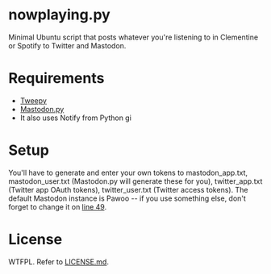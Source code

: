 # nowplaying.py

Minimal Ubuntu script that posts whatever you're listening to in Clementine or Spotify to Twitter and Mastodon.

# Requirements

* [Tweepy](https://github.com/tweepy/tweepy)
* [Mastodon.py](https://github.com/halcy/Mastodon.py)
* It also uses Notify from Python gi

# Setup

You'll have to generate and enter your own tokens to mastodon_app.txt, mastodon_user.txt (Mastodon.py will generate these for you), twitter_app.txt (Twitter app OAuth tokens), twitter_user.txt (Twitter access tokens).
The default Mastodon instance is Pawoo -- if you use something else, don't forget to change it on [line 49](https://github.com/valerauko/nowplaying.py/blob/master/nowplaying.py#L49).

# License

WTFPL. Refer to [LICENSE.md](https://github.com/valerauko/nowplaying.py/blob/master/LICENSE.md).

